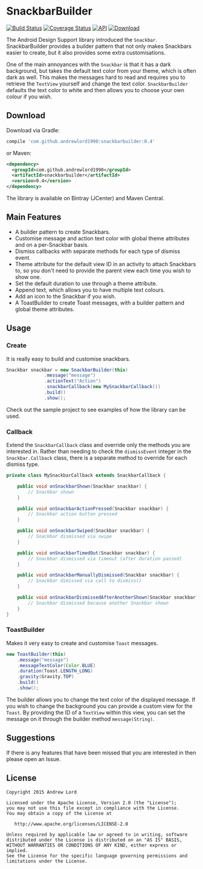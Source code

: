 # SnackbarBuilder

[![Build Status](https://travis-ci.org/andrewlord1990/SnackbarBuilder.svg?branch=master)](https://travis-ci.org/andrewlord1990/SnackbarBuilder)
[![Coverage Status](https://coveralls.io/repos/andrewlord1990/SnackbarBuilder/badge.svg?branch=master&service=github)](https://coveralls.io/github/andrewlord1990/SnackbarBuilder?branch=master)
[![API](https://img.shields.io/badge/API-7%2B-brightgreen.svg?style=flat)](https://android-arsenal.com/api?level=7)
[ ![Download](https://api.bintray.com/packages/andrewlord1990/maven/snackbar-builder/images/download.svg) ](https://bintray.com/andrewlord1990/maven/snackbar-builder/_latestVersion)

The Android Design Support library introduced the `Snackbar`. SnackbarBuilder provides a builder pattern that not only makes Snackbars easier to create, but it also provides some extra customisations.

One of the main annoyances with the `Snackbar` is that it has a dark background, but takes the default text color from your theme, which is often dark as well. This makes the messages hard to read and requires you to retrieve the `TextView` yourself and change the text color. `SnackbarBuilder` defaults the text color to white and then allows you to choose your own colour if you wish.


## Download

Download via Gradle:
```groovy
compile 'com.github.andrewlord1990:snackbarbuilder:0.4'
```
or Maven:
```xml
<dependency>
  <groupId>com.github.andrewlord1990</groupId>
  <artifactId>snackbarbuilder</artifactId>
  <version>0.4</version>
</dependency>
```

The library is available on Bintray (JCenter) and Maven Central.


## Main Features

- A builder pattern to create Snackbars.
- Customise message and action text color with global theme attributes and on a per-Snackbar basis.
- Dismiss callbacks with separate methods for each type of dismiss event.
- Theme attribute for the default view ID in an activity to attach Snackbars to, so you don't need to provide the parent view each time you wish to show one.
- Set the default duration to use through a theme attribute.
- Append text, which allows you to have multiple text colours.
- Add an icon to the Snackbar if you wish.
- A ToastBuilder to create Toast messages, with a builder pattern and global theme attributes.

## Usage

### Create

It is really easy to build and customise snackbars.

```java
Snackbar snackbar = new SnackbarBuilder(this)
              .message("message")
              .actionText("Action")
              .snackbarCallback(new MySnackbarCallback())
              .build()
              .show();
```

Check out the sample project to see examples of how the library can be used.

### Callback

Extend the `SnackbarCallback` class and override only the methods you are interested in. Rather than needing to check the `dismissEvent` integer in the `Snackbar.Callback` class, there is a separate method to override for each dismiss type.

```java
private class MySnackbarCallback extends SnackbarCallback {

    public void onSnackbarShown(Snackbar snackbar) {
        // Snackbar shown
    }

    public void onSnackbarActionPressed(Snackbar snackbar) {
        // Snackbar action button pressed
    }

    public void onSnackbarSwiped(Snackbar snackbar) {
        // Snackbar dismissed via swipe
    }

    public void onSnackbarTimedOut(Snackbar snackbar) {
        // Snackbar dismissed via timeout (after duration passed)
    }

    public void onSnackbarManuallyDismissed(Snackbar snackbar) {
        // Snackbar dimissed via call to dismiss()
    }

    public void onSnackbarDismissedAfterAnotherShown(Snackbar snackbar) {
        // Snackbar dismissed because another Snackbar shown
    }
}
```

### ToastBuilder

Makes it very easy to create and customise `Toast` messages.

```java
new ToastBuilder(this)
    .message("message")
    .messageTextColor(Color.BLUE)
    .duration(Toast.LENGTH_LONG)
    .gravity(Gravity.TOP)
    .build()
    .show();
```

The builder allows you to change the text color of the displayed message. If you wish to change the background you can provide a custom view for the `Toast`. By providing the ID of a `TextView` within this view, you can set the message on it through the builder method `message(String)`.

## Suggestions

If there is any features that have been missed that you are interested in then please open an Issue.

## License

    Copyright 2015 Andrew Lord

    Licensed under the Apache License, Version 2.0 (the "License");
    you may not use this file except in compliance with the License.
    You may obtain a copy of the License at

       http://www.apache.org/licenses/LICENSE-2.0

    Unless required by applicable law or agreed to in writing, software
    distributed under the License is distributed on an "AS IS" BASIS,
    WITHOUT WARRANTIES OR CONDITIONS OF ANY KIND, either express or implied.
    See the License for the specific language governing permissions and
    limitations under the License.
